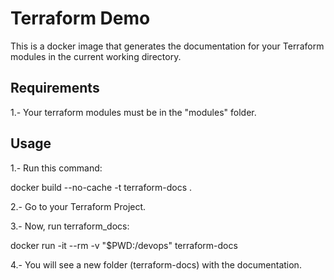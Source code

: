 # Terraform Demo

This is a docker image that generates the documentation for your Terraform modules in the current working directory.

## Requirements

1.- Your terraform modules must be in the "modules" folder.

## Usage

1.- Run this command:

docker build --no-cache -t terraform-docs .

2.- Go to your Terraform Project.

3.- Now, run terraform_docs:

docker run -it --rm -v "\$PWD:/devops" terraform-docs

4.- You will see a new folder (terraform-docs) with the documentation.

